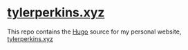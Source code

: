 # [tylerperkins.xyz](https://tylerperkins.xyz)

This repo contains the [Hugo](https://gohugo.io) source for my personal website, [tylerperkins.xyz](https://tylerperkins.xyz)

